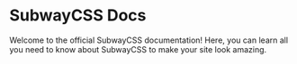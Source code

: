 # SubwayCSS Docs
Welcome to the official SubwayCSS documentation! Here, you can learn all you need to know about SubwayCSS to make your site look amazing.
